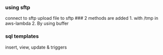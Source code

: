 ### using sftp
  connect to sftp
  upload file to sftp
    ### 2 methods are added
      1. with /tmp in aws-lambda
      2. By using buffer

### sql templates
  insert, view, update & triggers
